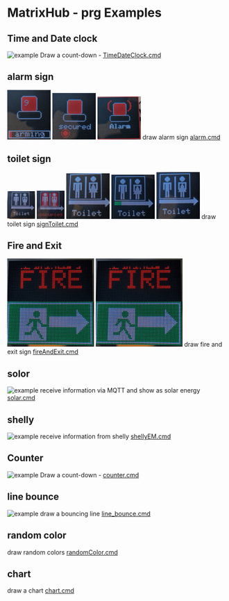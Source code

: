 
# MatrixHub - prg Examples 

## Time and Date clock
![example](../images/example_clock.gif)
Draw a count-down - <a href='TimeDateClock.cmd'>TimeDateClock.cmd</a>

## alarm sign
![example](../images/alarm1.gif) ![example](../images/alarm2.gif) ![example](../images/alarm3.gif)
draw alarm sign  <a href='alarm.cmd'>alarm.cmd</a>

## toilet sign
![example](../images/toilet1.gif) ![example](../images/toilet2.gif) ![example](../images/toilet3.gif)
![example](../images/toilet11.gif) ![example](../images/toilet22.gif)
draw toilet sign  <a href='signToilet.cmd'>signToilet.cmd</a>

## Fire and Exit
![example](../images/FireAndExit.gif) ![example](../images/FireAndExit.gif)
draw fire and exit sign  <a href='fireAndExit.cmd'>fireAndExit.cmd</a>

## solor
![example](../images/example_pv2.gif)
receive information via MQTT and show as solar energy
<a href='solar.cmd'>solar.cmd</a>

## shelly
![example](../images/shellyEM2.gif)
receive information from shelly
<a href='shellyEM.cmd'>shellyEM.cmd</a>

## Counter 
![example](../images/example_counter.gif)
Draw a count-down - <a href='counter.cmd'>counter.cmd</a>

## line bounce
![example](../images/example_line.gif)
draw a bouncing line  <a href='counter.cmd'>line_bounce.cmd</a>

## random color
draw random colors <a href='counter.cmd'>randomColor.cmd</a>

## chart
draw a chart  <a href='chart.cmd'>chart.cmd</a>


